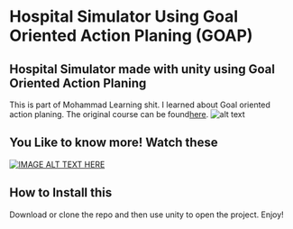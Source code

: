
# Hospital Simulator Using Goal Oriented Action Planing (GOAP)

## Hospital Simulator made with unity using Goal Oriented Action Planing
This is part of Mohammad Learning shit. I learned about Goal oriented action planing. The original course can be found[here](https://www.udemy.com/share/102u723@3l6PY4JZjZ6-g2lM2dt6aQTpTs_9II4k3sBcJHVFAHYmVAXIw_jgEypn8_-cTSI=/).
![alt text](https://github.com/mohammad200h/HospitalSimulationGameGOAP/blob/main/Readme/Hospital.png?raw=true)

## You Like to know more! Watch these
[![IMAGE ALT TEXT HERE](https://img.youtube.com/vi/tdBWk2OVCWc/0.jpg)](https://www.youtube.com/watch?v=tdBWk2OVCWc&list=PLi-ukGVOag_1DCBZG1rRg_SpiyI6I5Qcr)


## How to Install this
Download or clone the repo and then use unity to open the project. Enjoy!
